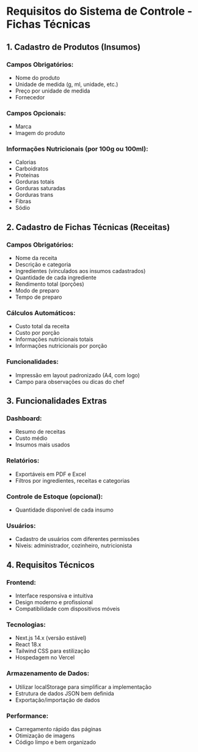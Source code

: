 # Requisitos do Sistema de Controle - Fichas Técnicas

## 1. Cadastro de Produtos (Insumos)

### Campos Obrigatórios:
- Nome do produto
- Unidade de medida (g, ml, unidade, etc.)
- Preço por unidade de medida
- Fornecedor

### Campos Opcionais:
- Marca
- Imagem do produto

### Informações Nutricionais (por 100g ou 100ml):
- Calorias
- Carboidratos
- Proteínas
- Gorduras totais
- Gorduras saturadas
- Gorduras trans
- Fibras
- Sódio

## 2. Cadastro de Fichas Técnicas (Receitas)

### Campos Obrigatórios:
- Nome da receita
- Descrição e categoria
- Ingredientes (vinculados aos insumos cadastrados)
- Quantidade de cada ingrediente
- Rendimento total (porções)
- Modo de preparo
- Tempo de preparo

### Cálculos Automáticos:
- Custo total da receita
- Custo por porção
- Informações nutricionais totais
- Informações nutricionais por porção

### Funcionalidades:
- Impressão em layout padronizado (A4, com logo)
- Campo para observações ou dicas do chef

## 3. Funcionalidades Extras

### Dashboard:
- Resumo de receitas
- Custo médio
- Insumos mais usados

### Relatórios:
- Exportáveis em PDF e Excel
- Filtros por ingredientes, receitas e categorias

### Controle de Estoque (opcional):
- Quantidade disponível de cada insumo

### Usuários:
- Cadastro de usuários com diferentes permissões
- Níveis: administrador, cozinheiro, nutricionista

## 4. Requisitos Técnicos

### Frontend:
- Interface responsiva e intuitiva
- Design moderno e profissional
- Compatibilidade com dispositivos móveis

### Tecnologias:
- Next.js 14.x (versão estável)
- React 18.x
- Tailwind CSS para estilização
- Hospedagem no Vercel

### Armazenamento de Dados:
- Utilizar localStorage para simplificar a implementação
- Estrutura de dados JSON bem definida
- Exportação/importação de dados

### Performance:
- Carregamento rápido das páginas
- Otimização de imagens
- Código limpo e bem organizado
